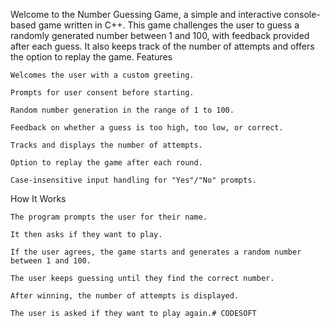 Welcome to the Number Guessing Game, a simple and interactive console-based game written in C++. This game challenges the user to guess a randomly generated number between 1 and 100, with feedback provided after each guess. It also keeps track of the number of attempts and offers the option to replay the game.
Features

    Welcomes the user with a custom greeting.

    Prompts for user consent before starting.

    Random number generation in the range of 1 to 100.

    Feedback on whether a guess is too high, too low, or correct.

    Tracks and displays the number of attempts.

    Option to replay the game after each round.

    Case-insensitive input handling for "Yes"/"No" prompts.

How It Works

    The program prompts the user for their name.

    It then asks if they want to play.

    If the user agrees, the game starts and generates a random number between 1 and 100.

    The user keeps guessing until they find the correct number.

    After winning, the number of attempts is displayed.

    The user is asked if they want to play again.# CODESOFT
